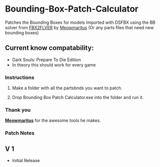# Bounding-Box-Patch-Calculator
 Patches the Bounding Boxes for models Imported with DSFBX using the BB solver from [FBX2FLVER](https://github.com/Meowmaritus/FBX2FLVER) by [Meowmaritus](https://gist.github.com/Meowmaritus) (Or any parts files that need new bounding boxes)

## Current know compatability: 
* Dark Souls: Prepare To Die Edition  
* In theory this should work for every game  

### Instructions  

1) Make a folder with all the partsbnds you want to patch.  

2) Drop Bounding Box Patch Calculator.exe into the folder and run it.  

### Thank you

**[Meowmaritus](https://gist.github.com/Meowmaritus)** for the awesome tools he makes.  

### Patch Notes  
## V 1
* Initial Release
